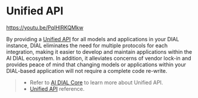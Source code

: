 # Unified API

https://youtu.be/PqIHlRKQMkw

By providing a [Unified API](https://dialx.ai/dial_api) for all models and applications in your DIAL instance, DIAL eliminates the need for multiple protocols for each integration, making it easier to develop and maintain applications within the AI DIAL ecosystem. In addition, it alleviates concerns of vendor lock-in and provides peace of mind that changing models or applications within your DIAL-based application will not require a complete code re-write. 

> * Refer to [AI DIAL Core](/docs/platform/3.core/0.about-core.md) to learn more about Unified API.
> * [Unified API](https://dialx.ai/dial_api) reference.
